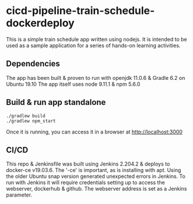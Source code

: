 # cicd-pipeline-train-schedule-dockerdeploy

This is a simple train schedule app written using nodejs. It is intended to be used as a sample application for a series of hands-on learning activities.

## Dependencies

The app has been built & proven to run with openjdk 11.0.6 & Gradle 6.2 on Ubuntu 19.10
The app itself uses node 9.11.1 & npm 5.6.0

## Build & run app standalone
    ./gradlew build
    ./gradlew npm_start
Once it is running, you can access it in a browser at [http://localhost:3000](http://localhost:3000)

## CI/CD
This repo & Jenkinsfile was built using Jenkins 2.204.2 & deploys to docker-ce v19.03.6.
The '-ce' is important, as is installing with apt. Using the older Ubuntu snap version generated
unexpected errors in Jenkins.
To run with Jenkins it will require credentials setting up to access the webserver, dockerhub & github.
The webserver address is set as a Jenkins parameter.

